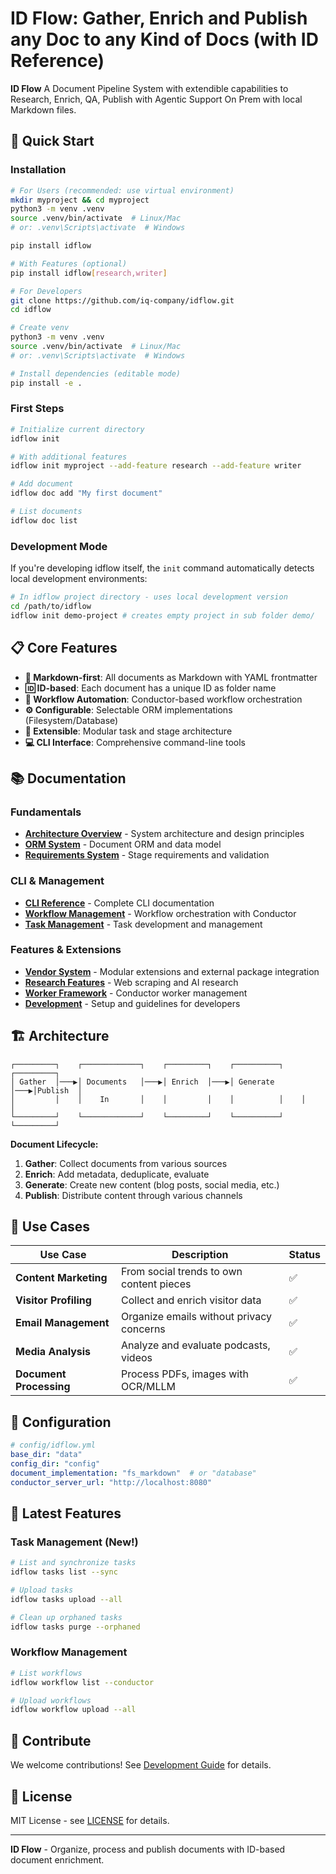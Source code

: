 # ID Flow: Gather, Enrich and Publish any Doc to any Kind of Docs (with ID Reference)

**ID Flow** A Document Pipeline System with extendible capabilities to Research, Enrich, QA, Publish with Agentic Support On Prem with local Markdown files.

## 🚀 Quick Start

### Installation

```bash
# For Users (recommended: use virtual environment)
mkdir myproject && cd myproject
python3 -m venv .venv
source .venv/bin/activate  # Linux/Mac
# or: .venv\Scripts\activate  # Windows

pip install idflow

# With Features (optional)
pip install idflow[research,writer]

# For Developers
git clone https://github.com/iq-company/idflow.git
cd idflow

# Create venv
python3 -m venv .venv
source .venv/bin/activate  # Linux/Mac
# or: .venv\Scripts\activate  # Windows

# Install dependencies (editable mode)
pip install -e .
```

### First Steps

```bash
# Initialize current directory
idflow init

# With additional features
idflow init myproject --add-feature research --add-feature writer

# Add document
idflow doc add "My first document"

# List documents
idflow doc list
```

### Development Mode

If you're developing idflow itself, the `init` command automatically detects local development environments:

```bash
# In idflow project directory - uses local development version
cd /path/to/idflow
idflow init demo-project # creates empty project in sub folder demo/
```

## 📋 Core Features

- **📁 Markdown-first**: All documents as Markdown with YAML frontmatter
- **🆔 ID-based**: Each document has a unique ID as folder name
- **🔄 Workflow Automation**: Conductor-based workflow orchestration
- **⚙️ Configurable**: Selectable ORM implementations (Filesystem/Database)
- **🔧 Extensible**: Modular task and stage architecture
- **💻 CLI Interface**: Comprehensive command-line tools

## 📚 Documentation

### Fundamentals
- **[Architecture Overview](docs/ARCHITECTURE_OVERVIEW.md)** - System architecture and design principles
- **[ORM System](docs/README_ORM.md)** - Document ORM and data model
- **[Requirements System](docs/README_REQUIREMENTS.md)** - Stage requirements and validation

### CLI & Management
- **[CLI Reference](docs/CLI.md)** - Complete CLI documentation
- **[Workflow Management](docs/WORKFLOW_MANAGEMENT.md)** - Workflow orchestration with Conductor
- **[Task Management](docs/TASK_MANAGEMENT.md)** - Task development and management

### Features & Extensions
- **[Vendor System](docs/VENDOR_SYSTEM.md)** - Modular extensions and external package integration
- **[Research Features](docs/README_RESEARCH_FEATURES.md)** - Web scraping and AI research
- **[Worker Framework](docs/WORKER_FRAMEWORK_DOCUMENTATION.md)** - Conductor worker management
- **[Development](docs/README_dev.md)** - Setup and guidelines for developers

## 🏗️ Architecture

```
┌─────────┐    ┌─────────────┐    ┌─────────┐    ┌──────────┐    ┌─────────┐
│ Gather  │───▶│ Documents   │───▶│ Enrich  │───▶│ Generate │───▶│Publish  │
│         │    │    In       │    │         │    │          │    │         │
└─────────┘    └─────────────┘    └─────────┘    └──────────┘    └─────────┘
```

**Document Lifecycle:**
1. **Gather**: Collect documents from various sources
2. **Enrich**: Add metadata, deduplicate, evaluate
3. **Generate**: Create new content (blog posts, social media, etc.)
4. **Publish**: Distribute content through various channels

## 🎯 Use Cases

| Use Case | Description | Status |
|----------|-------------|--------|
| **Content Marketing** | From social trends to own content pieces | ✅ |
| **Visitor Profiling** | Collect and enrich visitor data | ✅ |
| **Email Management** | Organize emails without privacy concerns | ✅ |
| **Media Analysis** | Analyze and evaluate podcasts, videos | ✅ |
| **Document Processing** | Process PDFs, images with OCR/MLLM | ✅ |

## 🔧 Configuration

```yaml
# config/idflow.yml
base_dir: "data"
config_dir: "config"
document_implementation: "fs_markdown"  # or "database"
conductor_server_url: "http://localhost:8080"
```

## 🚀 Latest Features

### Task Management (New!)
```bash
# List and synchronize tasks
idflow tasks list --sync

# Upload tasks
idflow tasks upload --all

# Clean up orphaned tasks
idflow tasks purge --orphaned
```

### Workflow Management
```bash
# List workflows
idflow workflow list --conductor

# Upload workflows
idflow workflow upload --all
```

## 🤝 Contribute

We welcome contributions! See [Development Guide](README_dev.md) for details.

## 📄 License

MIT License - see [LICENSE](LICENSE) for details.

---

**ID Flow** - Organize, process and publish documents with ID-based document enrichment.